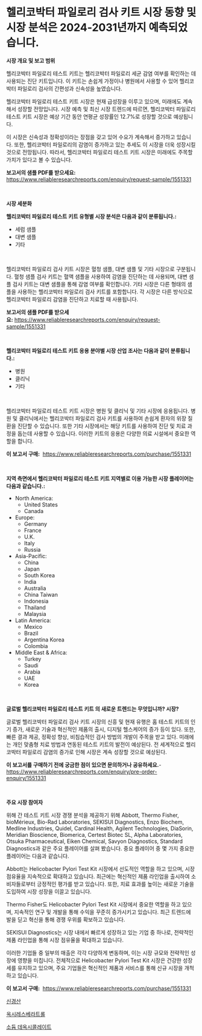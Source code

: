 <p><h1>헬리코박터 파일로리 검사 키트 시장 동향 및 시장 분석은 2024-2031년까지 예측되었습니다.</h1></p><p><strong>시장 개요 및 보고 범위</strong></p>
<p><p>헬리코박터 파일로리 테스트 키트는 헬리코박터 파일로리 세균 감염 여부를 확인하는 데 사용되는 진단 키트입니다. 이 키트는 손쉽게 가정이나 병원에서 사용할 수 있어 헬리코박터 파일로리 검사의 간편성과 신속성을 높였습니다.</p><p>헬리코박터 파일로리 테스트 키트 시장은 현재 급성장을 이루고 있으며, 미래에도 계속해서 성장할 전망입니다. 시장 예측 및 최신 시장 트렌드에 따르면, 헬리코박터 파일로리 테스트 키트 시장은 예상 기간 동안 연평균 성장률인 12.7%로 성장할 것으로 예상됩니다.</p><p>이 시장은 신속성과 정확성이라는 장점을 갖고 있어 수요가 계속해서 증가하고 있습니다. 또한, 헬리코박터 파일로리의 감염이 증가하고 있는 추세도 이 시장을 더욱 성장시킬 것으로 전망됩니다. 따라서, 헬리코박터 파일로리 테스트 키트 시장은 미래에도 주목할 가치가 있다고 볼 수 있습니다.</p></p>
<p><strong>보고서의 샘플 PDF를 받으세요:</strong> <a href="https://www.reliableresearchreports.com/enquiry/request-sample/1551331">https://www.reliableresearchreports.com/enquiry/request-sample/1551331</a></p>
<p>&nbsp;</p>
<p><strong>시장 세분화</strong></p>
<p><strong>헬리코박터 파일로리 테스트 키트 유형별 시장 분석은 다음과 같이 분류됩니다.:</strong></p>
<p><ul><li>세럼 샘플</li><li>대변 샘플</li><li>기타</li></ul></p>
<p>&nbsp;</p>
<p><p>헬리코박터 파일로리 검사 키트 시장은 혈청 샘플, 대변 샘플 및 기타 시장으로 구분됩니다. 혈청 샘플 검사 키트는 혈액 샘플을 사용하여 감염을 진단하는 데 사용되며, 대변 샘플 검사 키트는 대변 샘플을 통해 감염 여부를 확인합니다. 기타 시장은 다른 형태의 샘플을 사용하는 헬리코박터 파일로리 검사 키트를 포함합니다. 각 시장은 다른 방식으로 헬리코박터 파일로리 감염을 진단하고 치료할 때 사용됩니다.</p></p>
<p><strong>보고서의 샘플 PDF를 받으세요:</strong>&nbsp;<a href="https://www.reliableresearchreports.com/enquiry/request-sample/1551331">https://www.reliableresearchreports.com/enquiry/request-sample/1551331</a></p>
<p>&nbsp;</p>
<p><strong> 헬리코박터 파일로리 테스트 키트 응용 분야별 시장 산업 조사는 다음과 같이 분류됩니다.:</strong></p>
<p><ul><li>병원</li><li>클리닉</li><li>기타</li></ul></p>
<p>&nbsp;</p>
<p><p>헬리코박터 파일로리 테스트 키트 시장은 병원 및 클리닉 및 기타 시장에 응용됩니다. 병원 및 클리닉에서는 헬리코박터 파일로리 검사 키트를 사용하여 손쉽게 환자의 위장 질환을 진단할 수 있습니다. 또한 기타 시장에서는 해당 키트를 사용하여 진단 및 치료 과정을 돕는데 사용할 수 있습니다. 이러한 키트의 응용은 다양한 의료 시설에서 중요한 역할을 합니다.</p></p>
<p><strong>이 보고서 구매:</strong>&nbsp; <a href="https://www.reliableresearchreports.com/purchase/1551331">https://www.reliableresearchreports.com/purchase/1551331</a></p>
<p>&nbsp;</p>
<p><strong>지역 측면에서 헬리코박터 파일로리 테스트 키트 지역별로 이용 가능한 시장 플레이어는 다음과 같습니다.:</strong></p>
<p><ul>
    <li>
        North America:
        <ul>
            <li>United States</li>
            <li>Canada</li>
        </ul>
    </li>
    <li>
        Europe:
        <ul>
            <li>Germany</li>
            <li>France</li>
            <li>U.K.</li>
            <li>Italy</li>
            <li>Russia</li>
        </ul>
    </li>
    <li>
        Asia-Pacific:
        <ul>
            <li>China</li>
            <li>Japan</li>
            <li>South Korea</li>
            <li>India</li>
            <li>Australia</li>
            <li>China Taiwan</li>
            <li>Indonesia</li>
            <li>Thailand</li>
            <li>Malaysia</li>
        </ul>
    </li>
    <li>
        Latin America:
        <ul>
            <li>Mexico</li>
            <li>Brazil</li>
            <li>Argentina Korea</li>
            <li>Colombia</li>
        </ul>
    </li>
    <li>
        Middle East & Africa:
        <ul>
            <li>Turkey</li>
            <li>Saudi</li>
            <li>Arabia</li>
            <li>UAE</li>
            <li>Korea</li>
        </ul>
    </li>
    </ul></p>
<p>&nbsp;</p>
<p><strong>글로벌 헬리코박터 파일로리 테스트 키트 의 새로운 트렌드는 무엇입니까? 시장?</strong></p>
<p><p>글로벌 헬리코박터 파일로리 검사 키트 시장의 신흥 및 현재 유행은 홈 테스트 키트의 인기 증가, 새로운 기술과 혁신적인 제품의 출시, 디지털 헬스케어의 증가 등이 있다. 또한, 빠른 결과 제공, 정확성 향상, 비침습적인 검사 방법의 개발이 주목을 받고 있다. 미래에는 개인 맞춤형 치료 방법과 연동된 테스트 키트의 발전이 예상된다. 전 세계적으로 헬리코박터 파일로리 감염의 증가로 인해 시장은 계속 성장할 것으로 예상된다.</p></p>
<p><strong>이 보고서를 구매하기 전에 궁금한 점이 있으면 문의하거나 공유하세요.</strong>- <a href="https://www.reliableresearchreports.com/enquiry/pre-order-enquiry/1551331">https://www.reliableresearchreports.com/enquiry/pre-order-enquiry/1551331</a></p>
<p>&nbsp;</p>
<p><strong>주요 시장 참여자</strong></p>
<p><p>위해 간 테스트 키트 시장 경쟁 분석을 제공하기 위해 Abbott, Thermo Fisher, bioMérieux, Bio-Rad Laboratories, SEKISUI Diagnostics, Enzo Biochem, Medline Industries, Quidel, Cardinal Health, Agilent Technologies, DiaSorin, Meridian Bioscience, Biomerica, Certest Biotec SL, Alpha Laboratories, Otsuka Pharmaceutical, Eiken Chemical, Savyon Diagnostics, Standard Diagnostics과 같은 주요 플레이어를 살펴 봤습니다. 중요 플레이어 중 몇 가지 중요한 플레이어는 다음과 같습니다.</p><p>Abbott는 Helicobacter Pylori Test Kit 시장에서 선도적인 역할을 하고 있으며, 시장 점유율을 지속적으로 확대하고 있습니다. 최근에는 혁신적인 제품 라인업을 출시하여 소비자들로부터 긍정적인 평가를 받고 있습니다. 또한, 치료 효과를 높이는 새로운 기술을 도입하여 시장 성장을 이끌고 있습니다.</p><p>Thermo Fisher도 Helicobacter Pylori Test Kit 시장에서 중요한 역할을 하고 있으며, 지속적인 연구 및 개발을 통해 수익을 꾸준히 증가시키고 있습니다. 최근 트렌드에 발을 딛고 혁신을 통해 경쟁 우위를 확보하고 있습니다.</p><p>SEKISUI Diagnostics는 시장 내에서 빠르게 성장하고 있는 기업 중 하나로, 전략적인 제품 라인업을 통해 시장 점유율을 확대하고 있습니다.</p><p>이러한 기업들 중 일부의 매출은 각각 다양하게 변동하며, 이는 시장 규모와 전략적인 성장에 영향을 미칩니다. 전체적으로 Helicobacter Pylori Test Kit 시장은 건강한 성장세를 유지하고 있으며, 주요 기업들은 혁신적인 제품과 서비스를 통해 신규 시장을 개척하고 있습니다.</p></p>
<p><strong>이 보고서 구매:</strong>&nbsp;&nbsp;<a href="https://www.reliableresearchreports.com/purchase/1551331">https://www.reliableresearchreports.com/purchase/1551331</a></p>
<p><p><a href="https://github.com/vsn7qpua81q/Market-Research-Report-List-1/blob/main/63227806788.md">신경산</a></p><p><a href="https://github.com/trmesnao7959541/Market-Research-Report-List-1/blob/main/70069396787.md">옥시레스베라트롤</a></p><p><a href="https://github.com/sammyUltyylrich9067856/Market-Research-Report-List-1/blob/main/23354006786.md">소듐 데옥시콜레이트</a></p></p>
